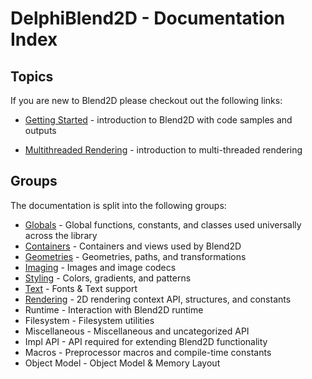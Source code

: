# DelphiBlend2D - Documentation Index

## Topics

If you are new to Blend2D please checkout out the following links:

* [Getting Started](GettingStarted.md) - introduction to Blend2D with code samples and outputs

* [Multithreaded Rendering](MultithreadedRendering.md) - introduction to multi-threaded rendering

## Groups

The documentation is split into the following groups:

* [Globals](Globals.md) - Global functions, constants, and classes used universally across the library
* [Containers](Containers.md) - Containers and views used by Blend2D
* [Geometries](Geometries.md) - Geometries, paths, and transformations
* [Imaging](Imaging.md) - Images and image codecs
* [Styling](Styling.md) - Colors, gradients, and patterns
* [Text](Text.md) - Fonts & Text support
* [Rendering](Rendering.md) - 2D rendering context API, structures, and constants
* Runtime - Interaction with Blend2D runtime
* Filesystem - Filesystem utilities
* Miscellaneous - Miscellaneous and uncategorized API
* Impl API - API required for extending Blend2D functionality
* Macros - Preprocessor macros and compile-time constants
* Object Model - Object Model & Memory Layout
